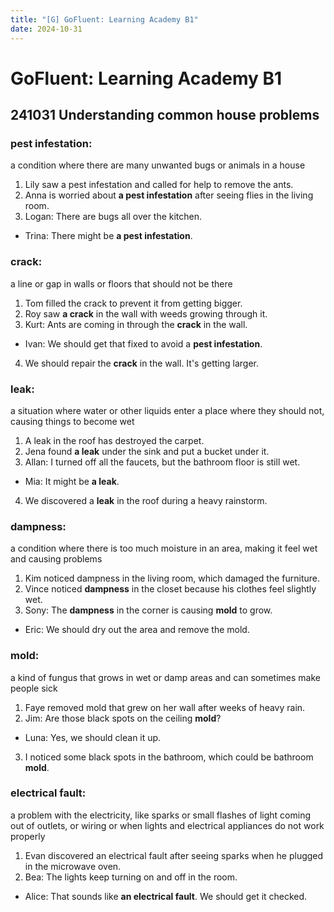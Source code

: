 ```yaml
---
title: "[G] GoFluent: Learning Academy B1"
date: 2024-10-31
---
```


# GoFluent: Learning Academy B1
## 241031 Understanding common house problems

### pest infestation: 
a condition where there are many unwanted bugs or animals in a house

1. Lily saw a pest infestation and called for help to remove the ants.
2. Anna is worried about **a pest infestation** after seeing flies in the living room.
3. Logan: There are bugs all over the kitchen.
- Trina: There might be **a pest infestation**.

### crack: 
a line or gap in walls or floors that should not be there

1. Tom filled the crack to prevent it from getting bigger.
2. Roy saw **a crack** in the wall with weeds growing through it.
3. Kurt: Ants are coming in through the **crack** in the wall.
- Ivan: We should get that fixed to avoid a **pest infestation**.
4. We should repair the **crack** in the wall. It's getting larger.

### leak: 
a situation where water or other liquids enter a place where they should not, causing things to become wet

1. A leak in the roof has destroyed the carpet.
2. Jena found **a leak** under the sink and put a bucket under it.
3. Allan: I turned off all the faucets, but the bathroom floor is still wet.
- Mia: It might be **a leak**.
4. We discovered a **leak** in the roof during a heavy rainstorm. 
### dampness: 
a condition where there is too much moisture in an area, making it feel wet and causing problems

1. Kim noticed dampness in the living room, which damaged the furniture.
2. Vince noticed **dampness** in the closet because his clothes feel slightly wet.
3. Sony: The **dampness** in the corner is causing **mold** to grow.
- Eric: We should dry out the area and remove the mold.

### mold: 
a kind of fungus that grows in wet or damp areas and can sometimes make people sick

1. Faye removed mold that grew on her wall after weeks of heavy rain.
2. Jim: Are those black spots on the ceiling **mold**?
- Luna: Yes, we should clean it up.
3. I noticed some black spots in the bathroom, which could be bathroom **mold**.
### electrical fault: 
a problem with the electricity, like sparks or small flashes of light coming out of outlets, or wiring or when lights and electrical appliances do not work properly

1. Evan discovered an electrical fault after seeing sparks when he plugged in the microwave oven.
2. Bea: The lights keep turning on and off in the room.
- Alice: That sounds like **an electrical fault**. We should get it checked.
